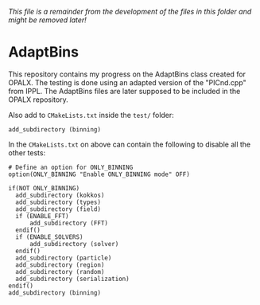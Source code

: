 _This file is a remainder from the development of the files in this folder and might be removed later!_

# AdaptBins

This repository contains my progress on the AdaptBins class created for OPALX. The testing is done using an adapted version of the "PICnd.cpp" from IPPL. The AdaptBins files are later supposed to be included in the OPALX repository. 

Also add to `CMakeLists.txt` inside the `test/` folder:
```
add_subdirectory (binning)
```

In the `CMakeLists.txt` on above can contain the following to disable all the other tests:
```
# Define an option for ONLY_BINNING
option(ONLY_BINNING "Enable ONLY_BINNING mode" OFF)

if(NOT ONLY_BINNING)
  add_subdirectory (kokkos)
  add_subdirectory (types)
  add_subdirectory (field)
  if (ENABLE_FFT)
      add_subdirectory (FFT)
  endif()
  if (ENABLE_SOLVERS)
      add_subdirectory (solver)
  endif()
  add_subdirectory (particle)
  add_subdirectory (region)
  add_subdirectory (random)
  add_subdirectory (serialization)
endif()
add_subdirectory (binning)
```
